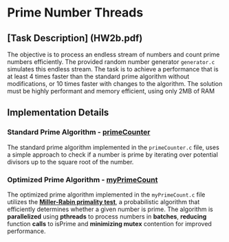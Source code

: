 # Prime Number Threads

## [Task Description] (HW2b.pdf)
The objective is to process an endless stream of numbers and count prime numbers efficiently. The provided random number generator `generator.c` simulates this endless stream. 
The task is to achieve a performance that is at least 4 times faster than the standard prime algorithm without modifications, or 10 times faster with changes to the algorithm.
The solution must be highly performant and memory efficient, using only 2MB of RAM

## Implementation Details

### Standard Prime Algorithm - [primeCounter](primeCounter.c)

The standard prime algorithm implemented in the `primeCounter.c` file, uses a simple approach to check if a number is
prime by iterating over potential divisors up to the square root of the number.

### Optimized Prime Algorithm - [myPrimeCount](myPrimeCount.c)

The optimized prime algorithm implemented in the `myPrimeCount.c` file utilizes the
**[Miller-Rabin primality test](https://www.geeksforgeeks.org/primality-test-set-3-miller-rabin/)**, a
probabilistic algorithm that efficiently determines whether a given number is prime. The algorithm is **parallelized**
using **pthreads** to process numbers in **batches**, **reducing** function **calls** to isPrime and **minimizing
mutex**
contention for improved performance.
